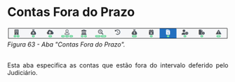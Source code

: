 # Contas Fora do Prazo 

![Aba "Atendimentos Fora do Período"](img/AbaContasForaDoPrazo.png)<br>
*Figura 63 - Aba "Contas Fora do Prazo".* <br><br>

<p style="text-align: justify;"> Esta aba especifica as contas que estão fora do intervalo deferido pelo Judiciário.</p>




